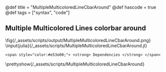 @def title = "MultipleMulticoloredLineCbarAround"
@def hascode = true
@def tags = ["syntax", "code"]
## Multiple Multicolored Lines colorbar around
\fig{/_assets/scripts/output/MultipleMulticoloredLineCbarAround.png}
\input{julia}{/_assets/scripts/MultipleMulticoloredLineCbarAround.jl}
~~~
<span style="color:#e53e00;"> <strong> Dependencies </strong> </span>
~~~
\prettyshow{/_assets/scripts/MultipleMulticoloredLineCbarAround}
